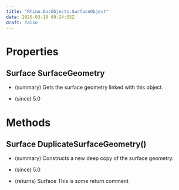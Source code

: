 ```yaml
---
title: "Rhino.DocObjects.SurfaceObject"
date: 2020-03-10 09:24:55Z
draft: false
---
```


# Properties
## Surface SurfaceGeometry
- (summary) 
     Gets the surface geometry linked with this object.
     
- (since) 5.0
# Methods
## Surface DuplicateSurfaceGeometry()
- (summary) 
     Constructs a new deep copy of the surface geometry.
     
- (since) 5.0
- (returns) Surface This is some return comment

